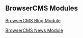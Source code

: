 BrowserCMS Modules
------------------

[BrowserCMS Blog Module][blog]

[BrowserCMS News Module][news]

[blog]: http://github.com/browsermedia/browsercms_blog_module
[news]: http://github.com/browsermedia/browsercms_news_module